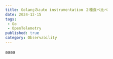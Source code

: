 ```yaml
---
title: Golangのauto instrumentation ２種食べ比べ
date: 2024-12-15
tags:
 - Go
 - OpenTelemetry
published: true
category: Observability
---
```


aaaa

